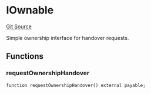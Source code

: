 # IOwnable
[Git Source](https://github.com/NaniDAO/accounts/blob/75d1333d55164dd03c33e761edcbb17011bc0678/src/ownership/Keys.sol)

Simple ownership interface for handover requests.


## Functions
### requestOwnershipHandover


```solidity
function requestOwnershipHandover() external payable;
```

